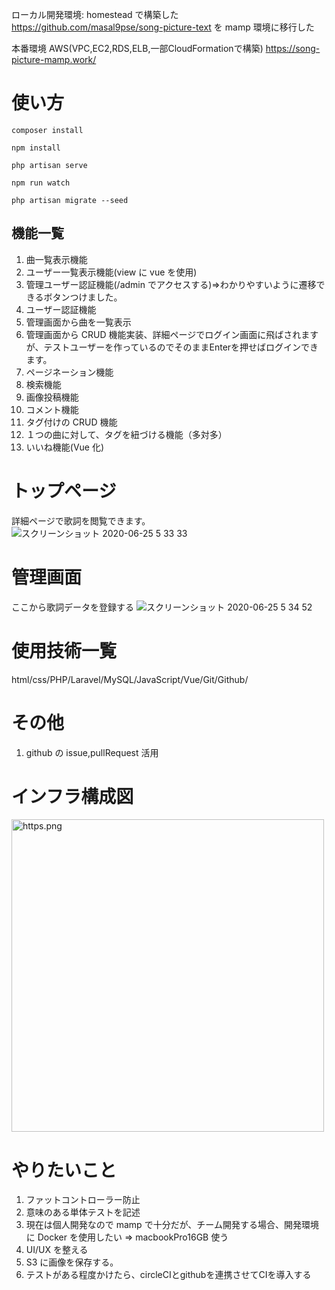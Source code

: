 ローカル開発環境: homestead で構築した https://github.com/masal9pse/song-picture-text を mamp 環境に移行した

本番環境 AWS(VPC,EC2,RDS,ELB,一部CloudFormationで構築) https://song-picture-mamp.work/

# 使い方

```
composer install

npm install

php artisan serve

npm run watch

php artisan migrate --seed
```

## 機能一覧

1. 曲一覧表示機能
2. ユーザー一覧表示機能(view に vue を使用)
3. 管理ユーザー認証機能(/admin でアクセスする)=>わかりやすいように遷移できるボタンつけました。
4. ユーザー認証機能
5. 管理画面から曲を一覧表示
6. 管理画面から CRUD 機能実装、詳細ページでログイン画面に飛ばされますが、テストユーザーを作っているのでそのままEnterを押せばログインできます。
7. ページネーション機能
8. 検索機能
9. 画像投稿機能
10. コメント機能
11. タグ付けの CRUD 機能
12. １つの曲に対して、タグを紐づける機能（多対多）
13. いいね機能(Vue 化)

# トップページ
詳細ページで歌詞を閲覧できます。
![スクリーンショット 2020-06-25 5 33 33](https://user-images.githubusercontent.com/51937772/85625242-187ea200-b6a6-11ea-914e-f7054c18d92c.png)

# 管理画面
ここから歌詞データを登録する
![スクリーンショット 2020-06-25 5 34 52](https://user-images.githubusercontent.com/51937772/85625345-48c64080-b6a6-11ea-94d7-a8f7d3295b8b.png)

# 使用技術一覧

html/css/PHP/Laravel/MySQL/JavaScript/Vue/Git/Github/

# その他

1. github の issue,pullRequest 活用

# インフラ構成図

<img width="500" alt="https.png" src="https://qiita-image-store.s3.ap-northeast-1.amazonaws.com/0/439295/e4cd5652-66b6-af9b-8a7f-21241e8e05a4.png">

# やりたいこと

1. ファットコントローラー防止
2. 意味のある単体テストを記述
3. 現在は個人開発なので mamp で十分だが、チーム開発する場合、開発環境に Docker を使用したい => macbookPro16GB 使う
4. UI/UX を整える
5. S3 に画像を保存する。
6. テストがある程度かけたら、circleCIとgithubを連携させてCIを導入する
